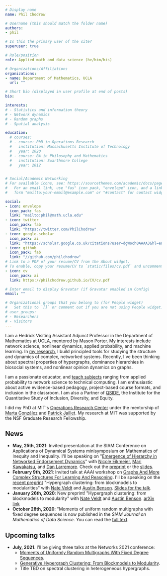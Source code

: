 ```yaml
---
# Display name
name: Phil Chodrow

# Username (this should match the folder name)
authors:
- phil

# Is this the primary user of the site?
superuser: true

# Role/position
role: Applied math and data science (he/him/his)

# Organizations/Affiliations
organizations:
- name: Department of Mathematics, UCLA
  url: ""

# Short bio (displayed in user profile at end of posts)
bio: 

interests:
# - Statistics and information theory
# - Network dynamics
# - Random graphs
# - Spatial analysis

education:
  # courses:
  # - course: PhD in Operations Research
  #   institution: Massachusetts Institute of Technology
  #   year: 2020
  # - course: BA in Philosophy and Mathematics
  #   institution: Swarthmore College
  #   year: 2012
  

# Social/Academic Networking
# For available icons, see: https://sourcethemes.com/academic/docs/page-builder/#icons
#   For an email link, use "fas" icon pack, "envelope" icon, and a link in the
#   form "mailto:your-email@example.com" or "#contact" for contact widget.

social:
- icon: envelope
  icon_pack: fas
  link: "mailto:phil@math.ucla.edu"
- icon: twitter
  icon_pack: fab
  link: "https://twitter.com/PhilChodrow"
- icon: google-scholar
  icon_pack: ai
  link: "https://scholar.google.co.uk/citations?user=dgWoch0AAAAJ&hl=en&oi=ao"
- icon: github
  icon_pack: fab
  link: "//github.com/philchodrow"
# Link to a PDF of your resume/CV from the About widget.
# To enable, copy your resume/CV to `static/files/cv.pdf` and uncomment the lines below.
- icon: cv
  icon_pack: ai
  link: https://philchodrow.github.io/CV/cv.pdf

# Enter email to display Gravatar (if Gravatar enabled in Config)
email: ""

# Organizational groups that you belong to (for People widget)
#   Set this to `[]` or comment out if you are not using People widget.
# user_groups:
# - Researchers
# - Visitors
---
```


I am a Hedrick Visiting Assistant Adjunct Professor in the Department of Mathematics at UCLA, mentored by Mason Porter. My interests include network science, nonlinear dynamics, applied probability, and machine learning. In [my research](/research), I build principled tools for studying the structure and dynamics of complex, networked systems. Recently, I've been thinking about spectral properties of hypergraphs, dominance hierarchies in biosocial systems, and nonlinear opinion dynamics on graphs. 

I am a passionate educator, and [teach subjects](/teaching) ranging from applied probability to network science to technical computing. I am enthusiastic about active evidence-based pedagogy, project-based course formats, and inclusion in the classroom. I am also a Partner of [QSIDE](https://qsideinstitute.org/), the Institute for the Quantitative Study of Inclusion, Diversity, and Equity. 

I did my PhD at MIT's [Operations Research Center](https://www.mit.edu/~orc/) under the mentorship of [Marta González](https://ced.berkeley.edu/ced/faculty-staff/marta-gonzalez) and [Patrick Jaillet](http://web.mit.edu/jaillet/www/). My research at MIT was supported by the NSF Graduate Research Fellowship. 

## News

- **May, 25th, 2021**: Invited presentation at the SIAM Conference on Applications of Dynamical Systems minisymposium on Mathematics of Inequity and Inequality. I'll be speaking on "[Emergence of Hierarchy in Networked Endorsement Dynamics](https://www.pnas.org/content/118/16/e2015188118.short)" with [Nicole Eikmeier](https://eikmeier.sites.grinnell.edu/), [Mari Kawakatsu](https://scholar.princeton.edu/ctarnita/people/mari-kawakatsu), and [Dan Larremore](https://larremorelab.github.io/). Check out the [preprint](https://arxiv.org/abs/2007.04448) or the [slides](https://philchodrow.github.io/talks/emergence-of-hierarchy/short).
- **February 9th, 2021**: Invited talk at AAAI workshop on [Graphs And More Complex Structures For Learning And Reasoning](https://sites.google.com/view/gclr2021/speakers). I'll be speaking on the [recent preprint](https://arxiv.org/abs/2101.09611) "Hypergraph clustering: from blockmodels to modularities"  with [Nate Veldt](https://people.cam.cornell.edu/lnv22/) and [Austin Benson](https://www.cs.cornell.edu/~arb/). [Slides for the talk](https://philchodrow.github.io/talks/hmod/#1). 
- **January 26th, 2020**: New preprint! "Hypergraph clustering: from blockmodels to modularity" with [Nate Veldt](https://people.cam.cornell.edu/lnv22/) and [Austin Benson](https://www.cs.cornell.edu/~arb/). [arXiv link](https://arxiv.org/abs/2101.09611)
- **October 28th, 2020**: "Moments of uniform random multigraphs with fixed degree sequences is now published in the *SIAM Journal on Mathematics of Data Science.* You can read the [full text](https://epubs.siam.org/doi/pdf/10.1137/19M1288772).  



## Upcoming talks

- **July, 2021**. I'll be giving three talks at the Networks 2021 conference: 
  - [Moments of Uniformly Random Multigraphs With Fixed Degree Sequences](https://epubs.siam.org/doi/pdf/10.1137/19M1288772).
  - [Generative Hypergraph Clustering: From Blockmodels to Modularity](https://arxiv.org/pdf/2101.09611.pdf).
  - Title TBD on spectral clustering in heterogeneous hypergraphs. 


